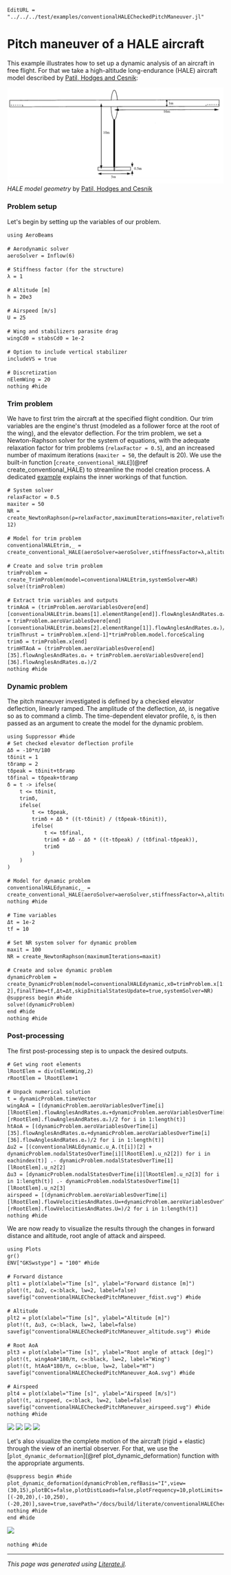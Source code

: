 ```@meta
EditURL = "../../../test/examples/conventionalHALECheckedPitchManeuver.jl"
```

# Pitch maneuver of a HALE aircraft
This example illustrates how to set up a dynamic analysis of an aircraft in free flight. For that we take a high-altitude long-endurance (HALE) aircraft model described by [Patil, Hodges and Cesnik](https://doi.org/10.2514/2.2738):

![](../assets/cHALE.png)
*HALE model geometry* by [Patil, Hodges and Cesnik](https://doi.org/10.2514/2.2738)

### Problem setup
Let's begin by setting up the variables of our problem.

````@example conventionalHALECheckedPitchManeuver
using AeroBeams

# Aerodynamic solver
aeroSolver = Inflow(6)

# Stiffness factor (for the structure)
λ = 1

# Altitude [m]
h = 20e3

# Airspeed [m/s]
U = 25

# Wing and stabilizers parasite drag
wingCd0 = stabsCd0 = 1e-2

# Option to include vertical stabilizer
includeVS = true

# Discretization
nElemWing = 20
nothing #hide
````

### Trim problem
We have to first trim the aircraft at the specified flight condition. Our trim variables are the engine's thrust (modeled as a follower force at the root of the wing), and the elevator deflection. For the trim problem, we set a Newton-Raphson solver for the system of equations, with the adequate relaxation factor for trim problems (`relaxFactor = 0.5`), and an increased number of maximum iterations (`maxiter = 50`, the default is 20). We use the built-in function [`create_conventional_HALE`](@ref create_conventional_HALE) to streamline the model creation process. A dedicated [example](conventionalHALEmodel.md) explains the inner workings of that function.

````@example conventionalHALECheckedPitchManeuver
# System solver
relaxFactor = 0.5
maxiter = 50
NR = create_NewtonRaphson(ρ=relaxFactor,maximumIterations=maxiter,relativeTolerance=1e-12)

# Model for trim problem
conventionalHALEtrim,_ = create_conventional_HALE(aeroSolver=aeroSolver,stiffnessFactor=λ,altitude=h,airspeed=U,nElemWing=nElemWing,wingCd0=wingCd0,stabsCd0=stabsCd0,δElevIsTrimVariable=true,thrustIsTrimVariable=true,includeVS=includeVS)

# Create and solve trim problem
trimProblem = create_TrimProblem(model=conventionalHALEtrim,systemSolver=NR)
solve!(trimProblem)

# Extract trim variables and outputs
trimAoA = (trimProblem.aeroVariablesOverσ[end][conventionalHALEtrim.beams[1].elementRange[end]].flowAnglesAndRates.αₑ + trimProblem.aeroVariablesOverσ[end][conventionalHALEtrim.beams[2].elementRange[1]].flowAnglesAndRates.αₑ)/2
trimThrust = trimProblem.x[end-1]*trimProblem.model.forceScaling
trimδ = trimProblem.x[end]
trimHTAoA = (trimProblem.aeroVariablesOverσ[end][35].flowAnglesAndRates.αₑ + trimProblem.aeroVariablesOverσ[end][36].flowAnglesAndRates.αₑ)/2
nothing #hide
````

### Dynamic problem
The pitch maneuver investigated is defined by a checked elevator deflection, linearly ramped. The amplitude of the deflection, `Δδ`, is negative so as to command a climb. The time-dependent elevator profile, `δ`, is then passed as an argument to create the model for the dynamic problem.

````@example conventionalHALECheckedPitchManeuver
using Suppressor #hide
# Set checked elevator deflection profile
Δδ = -10*π/180
tδinit = 1
tδramp = 2
tδpeak = tδinit+tδramp
tδfinal = tδpeak+tδramp
δ = t -> ifelse(
    t <= tδinit,
    trimδ,
    ifelse(
        t <= tδpeak,
        trimδ + Δδ * ((t-tδinit) / (tδpeak-tδinit)),
        ifelse(
            t <= tδfinal,
            trimδ + Δδ - Δδ * ((t-tδpeak) / (tδfinal-tδpeak)),
            trimδ
        )
    )
)

# Model for dynamic problem
conventionalHALEdynamic,_ = create_conventional_HALE(aeroSolver=aeroSolver,stiffnessFactor=λ,altitude=h,airspeed=U,nElemWing=nElemWing,wingCd0=wingCd0,stabsCd0=stabsCd0,δElev=δ,thrust=trimThrust,includeVS=includeVS)
nothing #hide

# Time variables
Δt = 1e-2
tf = 10

# Set NR system solver for dynamic problem
maxit = 100
NR = create_NewtonRaphson(maximumIterations=maxit)

# Create and solve dynamic problem
dynamicProblem = create_DynamicProblem(model=conventionalHALEdynamic,x0=trimProblem.x[1:end-2],finalTime=tf,Δt=Δt,skipInitialStatesUpdate=true,systemSolver=NR)
@suppress begin #hide
solve!(dynamicProblem)
end #hide
nothing #hide
````

### Post-processing
The first post-processing step is to unpack the desired outputs.

````@example conventionalHALECheckedPitchManeuver
# Get wing root elements
lRootElem = div(nElemWing,2)
rRootElem = lRootElem+1

# Unpack numerical solution
t = dynamicProblem.timeVector
wingAoA = [(dynamicProblem.aeroVariablesOverTime[i][lRootElem].flowAnglesAndRates.αₑ+dynamicProblem.aeroVariablesOverTime[i][rRootElem].flowAnglesAndRates.αₑ)/2 for i in 1:length(t)]
htAoA = [(dynamicProblem.aeroVariablesOverTime[i][35].flowAnglesAndRates.αₑ+dynamicProblem.aeroVariablesOverTime[i][36].flowAnglesAndRates.αₑ)/2 for i in 1:length(t)]
Δu2 = [(conventionalHALEdynamic.u_A.(t[i])[2] + dynamicProblem.nodalStatesOverTime[i][lRootElem].u_n2[2]) for i in eachindex(t)] .- dynamicProblem.nodalStatesOverTime[1][lRootElem].u_n2[2]
Δu3 = [dynamicProblem.nodalStatesOverTime[i][lRootElem].u_n2[3] for i in 1:length(t)] .- dynamicProblem.nodalStatesOverTime[1][lRootElem].u_n2[3]
airspeed = [(dynamicProblem.aeroVariablesOverTime[i][lRootElem].flowVelocitiesAndRates.U∞+dynamicProblem.aeroVariablesOverTime[i][rRootElem].flowVelocitiesAndRates.U∞)/2 for i in 1:length(t)]
nothing #hide
````

We are now ready to visualize the results through the changes in forward distance and altitude, root angle of attack and airspeed.

````@example conventionalHALECheckedPitchManeuver
using Plots
gr()
ENV["GKSwstype"] = "100" #hide

# Forward distance
plt1 = plot(xlabel="Time [s]", ylabel="Forward distance [m]")
plot!(t, Δu2, c=:black, lw=2, label=false)
savefig("conventionalHALECheckedPitchManeuver_fdist.svg") #hide

# Altitude
plt2 = plot(xlabel="Time [s]", ylabel="Altitude [m]")
plot!(t, Δu3, c=:black, lw=2, label=false)
savefig("conventionalHALECheckedPitchManeuver_altitude.svg") #hide

# Root AoA
plt3 = plot(xlabel="Time [s]", ylabel="Root angle of attack [deg]")
plot!(t, wingAoA*180/π, c=:black, lw=2, label="Wing")
plot!(t, htAoA*180/π, c=:blue, lw=2, label="HT")
savefig("conventionalHALECheckedPitchManeuver_AoA.svg") #hide

# Airspeed
plt4 = plot(xlabel="Time [s]", ylabel="Airspeed [m/s]")
plot!(t, airspeed, c=:black, lw=2, label=false)
savefig("conventionalHALECheckedPitchManeuver_airspeed.svg") #hide
nothing #hide
````

![](conventionalHALECheckedPitchManeuver_fdist.svg)
![](conventionalHALECheckedPitchManeuver_altitude.svg)
![](conventionalHALECheckedPitchManeuver_AoA.svg)
![](conventionalHALECheckedPitchManeuver_airspeed.svg)

Let's also visualize the complete motion of the aircraft (rigid + elastic) through the view of an inertial observer. For that, we use the [`plot_dynamic_deformation`](@ref plot_dynamic_deformation) function with the appropriate arguments.

````@example conventionalHALECheckedPitchManeuver
@suppress begin #hide
plot_dynamic_deformation(dynamicProblem,refBasis="I",view=(30,15),plotBCs=false,plotDistLoads=false,plotFrequency=10,plotLimits=[(-20,20),(-10,250),(-20,20)],save=true,savePath="/docs/build/literate/conventionalHALECheckedPitchManeuver_motion.gif")
nothing #hide
end #hide
````

![](conventionalHALECheckedPitchManeuver_motion.gif)

````@example conventionalHALECheckedPitchManeuver
nothing #hide
````

---

*This page was generated using [Literate.jl](https://github.com/fredrikekre/Literate.jl).*

